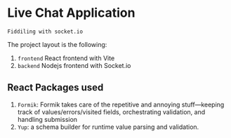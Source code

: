 # Live Chat Application

```
Fiddiling with socket.io
```

The project layout is the following:

1. `frontend` React frontend with Vite
2. `backend` Nodejs frontend with Socket.io

## React Packages used

1. `Formik`: Formik takes care of the repetitive and annoying stuff—keeping track of values/errors/visited fields, orchestrating validation, and handling submission
2. `Yup`: a schema builder for runtime value parsing and validation.
